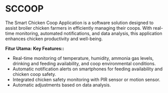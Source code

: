 # SCCOOP
The Smart Chicken Coop Application is a software solution designed to assist broiler chicken farmers in efficiently managing their coops. With real-time monitoring, automated notifications, and data analysis, this application enhances chicken productivity and well-being.

**Fitur Utama:**
**Key Features::**

- Real-time monitoring of temperature, humidity, ammonia gas levels, drinking and feeding availability, and coop environmental conditions.
- Automatic notification alerts on smartphones for feeding availability and chicken coop safety.
- Integrated chicken safety monitoring with PIR sensor or motion sensor.
- Automatic adjustments based on data analysis.
